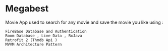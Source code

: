 # Megabest
Movie App used to search for any movie and save the movie you like using : 

    FireBase Database and Authentication 
    Room Database , Live Data , RxJava 
    Retrofit 2 (Thmdb Api ) 
    MVVM Architecture Pattern 
